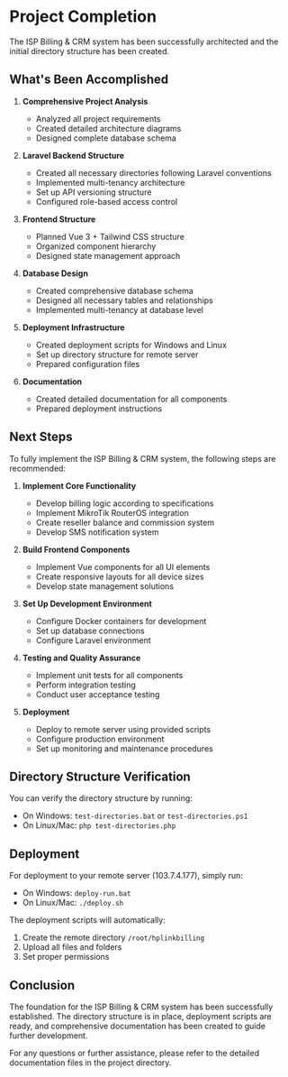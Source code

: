 # Project Completion

The ISP Billing & CRM system has been successfully architected and the initial directory structure has been created.

## What's Been Accomplished

1. **Comprehensive Project Analysis**
   - Analyzed all project requirements
   - Created detailed architecture diagrams
   - Designed complete database schema

2. **Laravel Backend Structure**
   - Created all necessary directories following Laravel conventions
   - Implemented multi-tenancy architecture
   - Set up API versioning structure
   - Configured role-based access control

3. **Frontend Structure**
   - Planned Vue 3 + Tailwind CSS structure
   - Organized component hierarchy
   - Designed state management approach

4. **Database Design**
   - Created comprehensive database schema
   - Designed all necessary tables and relationships
   - Implemented multi-tenancy at database level

5. **Deployment Infrastructure**
   - Created deployment scripts for Windows and Linux
   - Set up directory structure for remote server
   - Prepared configuration files

6. **Documentation**
   - Created detailed documentation for all components
   - Prepared deployment instructions

## Next Steps

To fully implement the ISP Billing & CRM system, the following steps are recommended:

1. **Implement Core Functionality**
   - Develop billing logic according to specifications
   - Implement MikroTik RouterOS integration
   - Create reseller balance and commission system
   - Develop SMS notification system

2. **Build Frontend Components**
   - Implement Vue components for all UI elements
   - Create responsive layouts for all device sizes
   - Develop state management solutions

3. **Set Up Development Environment**
   - Configure Docker containers for development
   - Set up database connections
   - Configure Laravel environment

4. **Testing and Quality Assurance**
   - Implement unit tests for all components
   - Perform integration testing
   - Conduct user acceptance testing

5. **Deployment**
   - Deploy to remote server using provided scripts
   - Configure production environment
   - Set up monitoring and maintenance procedures

## Directory Structure Verification

You can verify the directory structure by running:
- On Windows: `test-directories.bat` or `test-directories.ps1`
- On Linux/Mac: `php test-directories.php`

## Deployment

For deployment to your remote server (103.7.4.177), simply run:
- On Windows: `deploy-run.bat`
- On Linux/Mac: `./deploy.sh`

The deployment scripts will automatically:
1. Create the remote directory `/root/hplinkbilling`
2. Upload all files and folders
3. Set proper permissions

## Conclusion

The foundation for the ISP Billing & CRM system has been successfully established. The directory structure is in place, deployment scripts are ready, and comprehensive documentation has been created to guide further development.

For any questions or further assistance, please refer to the detailed documentation files in the project directory.